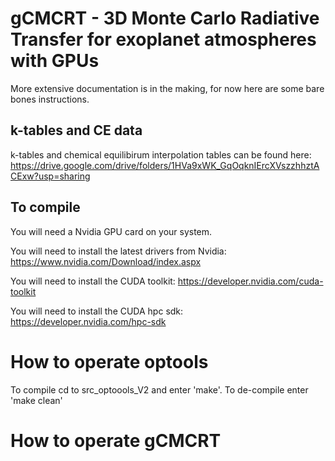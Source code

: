 # gCMCRT - 3D Monte Carlo Radiative Transfer for exoplanet atmospheres with GPUs

More extensive documentation is in the making, for now here are some bare bones instructions.

## k-tables and CE data

k-tables and chemical equilibirum interpolation tables can be found here:
https://drive.google.com/drive/folders/1HVa9xWK_GqOqknIErcXVszzhhztACExw?usp=sharing

## To compile

You will need a Nvidia GPU card on your system.

You will need to install the latest drivers from Nvidia: https://www.nvidia.com/Download/index.aspx

You will need to install the CUDA toolkit: https://developer.nvidia.com/cuda-toolkit

You will need to install the CUDA hpc sdk: https://developer.nvidia.com/hpc-sdk


# How to operate optools

To compile cd to src_optoools_V2 and enter 'make'.
To de-compile enter 'make clean'

# How to operate gCMCRT
